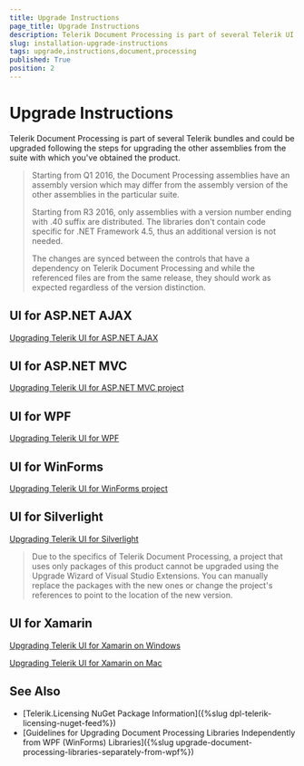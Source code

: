 ```yaml
---
title: Upgrade Instructions
page_title: Upgrade Instructions
description: Telerik Document Processing is part of several Telerik UI bundles, between you can choose. Learn more about the needed steps and the available options. 
slug: installation-upgrade-instructions
tags: upgrade,instructions,document,processing
published: True
position: 2
---
```


# Upgrade Instructions

Telerik Document Processing is part of several Telerik bundles and could be upgraded following the steps for upgrading the other assemblies from the suite with which you've obtained the product.

>Starting from Q1 2016, the Document Processing assemblies have an assembly version which may differ from the assembly version of the other assemblies in the particular suite. 
>
>Starting from R3 2016, only assemblies with a version number ending with .40 suffix are distributed. The libraries don't contain code specific for .NET Framework 4.5, thus an additional version is not needed.
>
>The changes are synced between the controls that have a dependency on Telerik Document Processing and while the referenced files are from the same release, they should work as expected regardless of the version distinction. 



## UI for ASP.NET AJAX

[Upgrading Telerik UI for ASP.NET AJAX](http://docs.telerik.com/devtools/aspnet-ajax/installation/upgrading-instructions/upgrading-a-trial-to-a-developer-license-or-to-a-newer-version)


## UI for ASP.NET MVC

[Upgrading Telerik UI for ASP.NET MVC project](http://docs.telerik.com/kendo-ui/aspnet-mvc/vs-integration/upgrade-wizard)


## UI for WPF

[Upgrading Telerik UI for WPF](https://docs.telerik.com/devtools/wpf/upgrade/installation-upgrading-from-trial-to-developer-license-wpf)


## UI for WinForms

[Upgrading Telerik UI for WinForms project](https://docs.telerik.com/devtools/winforms/visual-studio-integration/visual-studio-extensions/upgrade-project)


## UI for Silverlight

[Upgrading Telerik UI for Silverlight](http://docs.telerik.com/devtools/silverlight/installation-and-deployment/upgrading-instructions/installation-upgrading-from-trial-to-developer-license.html)

>Due to the specifics of Telerik Document Processing, a project that uses only packages of this product cannot be upgraded using the Upgrade Wizard of Visual Studio Extensions. You can manually replace the packages with the new ones or change the project's references to point to the location of the new version. 

## UI for Xamarin

[Upgrading Telerik UI for Xamarin on Windows](https://docs.telerik.com/devtools/xamarin/upgrade/upgrading-windows)

[Upgrading Telerik UI for Xamarin on Mac](https://docs.telerik.com/devtools/xamarin/upgrade/upgrading-mac)

## See Also

- [Telerik.Licensing NuGet Package Information]({%slug dpl-telerik-licensing-nuget-feed%})
- [Guidelines for Upgrading Document Processing Libraries Independently from WPF (WinForms) Libraries]({%slug upgrade-document-processing-libraries-separately-from-wpf%})
